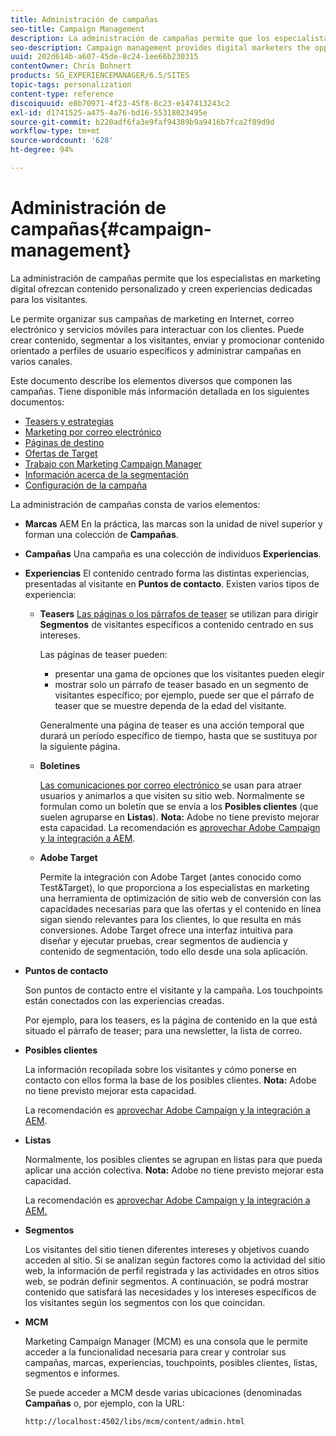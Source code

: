 ```yaml
---
title: Administración de campañas
seo-title: Campaign Management
description: La administración de campañas permite que los especialistas en marketing digital ofrezcan contenido personalizado y creen experiencias dedicadas para los visitantes. Le permite organizar sus campañas de marketing en Internet, correo electrónico y servicios móviles para interactuar con los clientes.
seo-description: Campaign management provides digital marketers the opportunity to deliver personalized content and so create dedicated experiences for visitors. It allows you to orchestrate your marketing campaigns across the web, email and mobile services and so engage your visitors.
uuid: 202d614b-a607-45de-8c24-1ee66b230315
contentOwner: Chris Bohnert
products: SG_EXPERIENCEMANAGER/6.5/SITES
topic-tags: personalization
content-type: reference
discoiquuid: e8b70971-4f23-45f8-8c23-e147413243c2
exl-id: d1741525-a475-4a76-bd16-55318023495e
source-git-commit: b220adf6fa3e9faf94389b9a9416b7fca2f89d9d
workflow-type: tm+mt
source-wordcount: '628'
ht-degree: 94%

---
```


# Administración de campañas{#campaign-management}

La administración de campañas permite que los especialistas en marketing digital ofrezcan contenido personalizado y creen experiencias dedicadas para los visitantes.

Le permite organizar sus campañas de marketing en Internet, correo electrónico y servicios móviles para interactuar con los clientes. Puede crear contenido, segmentar a los visitantes, enviar y promocionar contenido orientado a perfiles de usuario específicos y administrar campañas en varios canales.

Este documento describe los elementos diversos que componen las campañas. Tiene disponible más información detallada en los siguientes documentos:

* [Teasers y estrategias](/help/sites-classic-ui-authoring/classic-personalization-campaigns-teasers-strategy.md)
* [Marketing por correo electrónico](/help/sites-classic-ui-authoring/classic-personalization-campaigns-email.md)
* [Páginas de destino](/help/sites-classic-ui-authoring/classic-personalization-campaigns-landingpage.md)
* [Ofertas de Target](/help/sites-classic-ui-authoring/classic-personalization-campaigns-target-offers.md)
* [Trabajo con Marketing Campaign Manager](/help/sites-classic-ui-authoring/classic-personalization-campaigns-mktg-manager.md)
* [Información acerca de la segmentación](/help/sites-classic-ui-authoring/classic-personalization-campaigns-segmentation.md)
* [Configuración de la campaña](/help/sites-classic-ui-authoring/classic-personalization-campaigns-setting-up-your.md)

La administración de campañas consta de varios elementos:

* **Marcas**
AEM En la práctica, las marcas son la unidad de nivel superior y forman una colección de 
**Campañas**.

* **Campañas**
Una campaña es una colección de individuos 
**Experiencias**.

* **Experiencias**
El contenido centrado forma las distintas experiencias, presentadas al visitante en 
**Puntos de contacto**. Existen varios tipos de experiencia:

   * **Teasers**
      [Las páginas o los párrafos de teaser](#teasers) se utilizan para dirigir **Segmentos** de visitantes específicos a contenido centrado en sus intereses.

      Las páginas de teaser pueden:

      * presentar una gama de opciones que los visitantes pueden elegir
      * mostrar solo un párrafo de teaser basado en un segmento de visitantes específico; por ejemplo, puede ser que el párrafo de teaser que se muestre dependa de la edad del visitante.

      Generalmente una página de teaser es una acción temporal que durará un período específico de tiempo, hasta que se sustituya por la siguiente página.

   * **Boletines**

      [Las comunicaciones por correo electrónico ](#emailmarketing) se usan para atraer usuarios y animarlos a que visiten su sitio web. Normalmente se formulan como un boletín que se envía a los **Posibles clientes** (que suelen agruparse en **Listas**). **Nota:** Adobe no tiene previsto mejorar esta capacidad. La recomendación es [ aprovechar Adobe Campaign y la integración a AEM](/help/sites-administering/campaign.md).

   * **Adobe Target**

      Permite la integración con Adobe Target (antes conocido como Test&amp;Target), lo que proporciona a los especialistas en marketing una herramienta de optimización de sitio web de conversión con las capacidades necesarias para que las ofertas y el contenido en línea sigan siendo relevantes para los clientes, lo que resulta en más conversiones. Adobe Target ofrece una interfaz intuitiva para diseñar y ejecutar pruebas, crear segmentos de audiencia y contenido de segmentación, todo ello desde una sola aplicación.


* **Puntos de contacto**

   Son puntos de contacto entre el visitante y la campaña. Los touchpoints están conectados con las experiencias creadas.

   Por ejemplo, para los teasers, es la página de contenido en la que está situado el párrafo de teaser; para una newsletter, la lista de correo.

* **Posibles clientes**

   La información recopilada sobre los visitantes y cómo ponerse en contacto con ellos forma la base de los posibles clientes. **Nota:** Adobe no tiene previsto mejorar esta capacidad.

   La recomendación es [ aprovechar Adobe Campaign y la integración a AEM](/help/sites-administering/campaign.md).

* **Listas**

   Normalmente, los posibles clientes se agrupan en listas para que pueda aplicar una acción colectiva. **Nota:** Adobe no tiene previsto mejorar esta capacidad.

   La recomendación es [ aprovechar Adobe Campaign y la integración a AEM.](/help/sites-administering/campaign.md)

* **Segmentos**

   Los visitantes del sitio tienen diferentes intereses y objetivos cuando acceden al sitio. Si se analizan según factores como la actividad del sitio web, la información de perfil registrada y las actividades en otros sitios web, se podrán definir segmentos. A continuación, se podrá mostrar contenido que satisfará las necesidades y los intereses específicos de los visitantes según los segmentos con los que coincidan.

* **MCM**

   Marketing Campaign Manager (MCM) es una consola que le permite acceder a la funcionalidad necesaria para crear y controlar sus campañas, marcas, experiencias, touchpoints, posibles clientes, listas, segmentos e informes.

   Se puede acceder a MCM desde varias ubicaciones (denominadas **Campañas** o, por ejemplo, con la URL:

   `http://localhost:4502/libs/mcm/content/admin.html`
